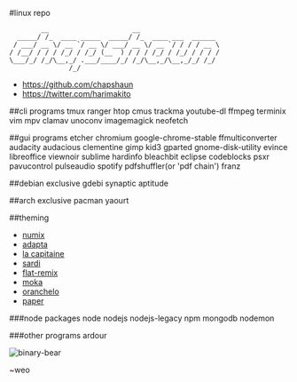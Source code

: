 #linux repo

            __                     __                    
      _____/ /_  ____ _____  _____/ /_  ____ ___  ______ 
     / ___/ __ \/ __ `/ __ \/ ___/ __ \/ __ `/ / / / __ \
    / /__/ / / / /_/ / /_/ (__  ) / / / /_/ / /_/ / / / /
    \___/_/ /_/\__,_/ .___/____/_/ /_/\__,_/\__,_/_/ /_/ 
                   /_/                                   
- <https://github.com/chapshaun>
- <https://twitter.com/harimakito>

##cli programs
    tmux ranger htop cmus trackma youtube-dl ffmpeg terminix vim mpv clamav unoconv imagemagick neofetch

##gui programs
    etcher chromium google-chrome-stable ffmulticonverter audacity audacious clementine gimp kid3 gparted gnome-disk-utility evince libreoffice viewnoir sublime hardinfo bleachbit eclipse codeblocks psxr pavucontrol pulseaudio spotify pdfshuffler(or 'pdf chain') franz
    
##debian exclusive
    gdebi synaptic aptitude
    
##arch exclusive
    pacman yaourt 
    
##theming
- [numix](https://github.com/numixproject)
- [adapta](https://github.com/adapta-project/adapta-gtk-theme)
- [la capitaine](https://github.com/keeferrourke/la-capitaine-icon-theme)
- [sardi](https://github.com/erikdubois/Sardi)
- [flat-remix](https://github.com/daniruiz/Flat-Remix)
- [moka](https://github.com/snwh/moka-icon-theme/tree/master/Moka)
- [oranchelo](https://github.com/OrancheloTeam/oranchelo-icon-theme)
- [paper](https://github.com/snwh/paper-icon-theme)

    
###node packages
    node nodejs nodejs-legacy npm mongodb nodemon
    
###other programs
    ardour 

![binary-bear](http://i.imgur.com/NKRfYdz.png)

~weo
